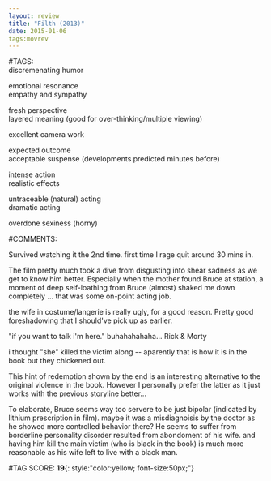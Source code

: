 ```yaml
---  
layout: review  
title: "Filth (2013)"  
date: 2015-01-06  
tags:movrev  
---  
```

  
#TAGS:  
discremenating humor  
  
emotional resonance  
empathy and sympathy  
  
fresh perspective  
layered meaning (good for over-thinking/multiple viewing)  
  
excellent camera work  
  
expected outcome  
acceptable suspense (developments predicted minutes before)  
  
intense action  
realistic effects  
  
untraceable (natural) acting  
dramatic acting  
  
overdone sexiness (horny)  
  
#COMMENTS:  
  
Survived watching it the 2nd time. first time I rage quit around 30 mins in.  
  
The film pretty much took a dive from disgusting into shear sadness as we get to know him better. Especially when the mother found Bruce at station, a moment of deep self-loathing from Bruce (almost) shaked me down completely ... that was some on-point acting job.  
  
the wife in costume/langerie is really ugly, for a good reason. Pretty good foreshadowing that I should've pick up as earlier.  
  
"if you want to talk i'm here." buhahahahaha... Rick & Morty  
  
i thought "she" killed the victim along -- aparently that is how it is in the book but they chickened out.  
  
This hint of redemption shown by the end is an interesting alternative to the original violence in the book. However I personally prefer the latter as it just works with the previous storyline better...  
  
To elaborate, Bruce seems way too servere to be just bipolar (indicated by lithium prescription in film). maybe it was a misdiagnoisis by the doctor as he showed more controlled behavior there? He seems to suffer from borderline personality disorder resulted from abondoment of his wife. and having him kill the main victim (who is black in the book) is much more reasonable as his wife left to live with a black man.  
  
  
  
  
  
#TAG SCORE: **19**{: style:"color:yellow; font-size:50px;"}  
